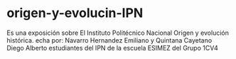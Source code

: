 # origen-y-evolucin-IPN
Es una exposición sobre El Instituto Politécnico Nacional Origen y evolución histórica.   echa por: Navarro Hernandez Emiliano y Quintana Cayetano Diego Alberto estudiantes del IPN de la escuela ESIMEZ del Grupo 1CV4
